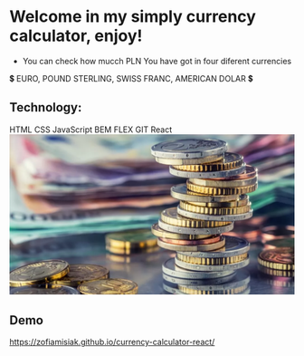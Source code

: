 # Welcome in my simply currency calculator, enjoy!
* You can check how mucch PLN You have got in four diferent currencies 

💲  EURO, POUND STERLING, SWISS FRANC, AMERICAN DOLAR 💲

## Technology:
HTML
CSS
JavaScript
BEM
FLEX
GIT
React
![tło strony](https://raw.githubusercontent.com/ZofiaMisiak/currency-calculator-react/main/public/tlo.jpg)
## Demo
https://zofiamisiak.github.io/currency-calculator-react/
